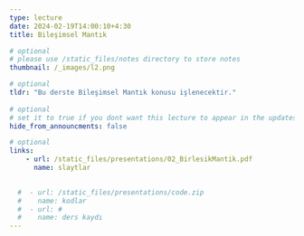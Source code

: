 ```yaml
---
type: lecture
date: 2024-02-19T14:00:10+4:30 
title: Bileşimsel Mantık

# optional
# please use /static_files/notes directory to store notes
thumbnail: /_images/l2.png

# optional
tldr: "Bu derste Bileşimsel Mantık konusu işlenecektir."
  
# optional
# set it to true if you dont want this lecture to appear in the updates section
hide_from_announcments: false

# optional
links:
    - url: /static_files/presentations/02_BirlesikMantik.pdf
      name: slaytlar
    

  #  - url: /static_files/presentations/code.zip
  #    name: kodlar
  #  - url: #
  #    name: ders kaydı
---
```

<!-- Other additional contents using markdown -->
<!--
**Suggested Readings:**
- [Readings 1](http://example.com)
- [Readings 2](http://example.com)
-->
